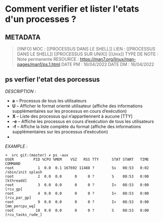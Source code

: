 # Comment verifier et lister l'etats d'un processes ? 

## METADATA
> [!INFO]
> MOC                    : [[PROCESSUS DANS LE SHELL]]
> LIEN                     : [[PROCESSUS DANS LE SHELL]] [[PROCESSUS SUR UNIX]] [[Unix]]
> TYPE DE NOTE   : Note permanente
>  RESOURCE        : https://man7.org/linux/man-pages/man1/ps.1.html
> DATE PM             : 16/04/2022
> DATE DM             : 16/04/2022


## ps verfier l'etat des porcessus
*DESCRIPTION :* 
-   **a** – Processus de tous les utilisateurs
-   **U** – Afficher le format orienté utilisateur (affiche des informations supplémentaires sur les processus en cours d’exécution)
-   **X** – Liste des processus qui n’appartiennent à aucune [TTY]
-   **-e** – Affiche les processus en cours d’exécution de tous les utilisateurs
-   **-f** – Affiche la liste complète du format (affiche des informations supplémentaires sur les processus d’exécution)
-
*EXAMPLE :*

````
➜  src git:(master) ✗ ps -aux 
USER         PID %CPU %MEM    VSZ   RSS TTY      STAT START   TIME COMMAND
root           1  0.0  0.1 167692 11488 ?        Ss   08:53   0:02 /sbin/init splash
root           2  0.0  0.0      0     0 ?        S    08:53   0:00 [kthreadd]
root           3  0.0  0.0      0     0 ?        I<   08:53   0:00 [rcu_gp]
root           4  0.0  0.0      0     0 ?        I<   08:53   0:00 [rcu_par_gp]
root           9  0.0  0.0      0     0 ?        I<   08:53   0:00 [mm_percpu_wq]
root          10  0.0  0.0      0     0 ?        S    08:53   0:00 [rcu_tasks_rude_]

````